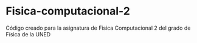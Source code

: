 # Fisica-computacional-2
Código creado para la asignatura de Fisica Computacional 2 del grado de Física de la UNED
